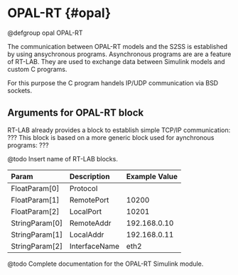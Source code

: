 # OPAL-RT {#opal}

@defgroup opal OPAL-RT

The communication between OPAL-RT models and the S2SS is established by using ansychronous programs.
Asynchronous programs are are a feature of RT-LAB. They are used to exchange data between Simulink models and custom C programs.

For this purpose the C program handels IP/UDP communication via BSD sockets.


## Arguments for OPAL-RT block

RT-LAB already provides a block to establish simple TCP/IP communication: ???
This block is based on a more generic block used for aynchronous programs: ???

@todo Insert name of RT-LAB blocks.

| Param		 | Description   | Example Value  |
| :------------- | :------------ |:-------------- |
| FloatParam[0]	 | Protocol      |                |
| FloatParam[1]  | RemotePort    | 10200          |
| FloatParam[2]  | LocalPort	 | 10201          |
| StringParam[0] | RemoteAddr	 | 192.168.0.10   |
| StringParam[1] | LocalAddr	 | 192.168.0.11   |
| StringParam[2] | InterfaceName | eth2           |

@todo Complete documentation for the OPAL-RT Simulink module.
